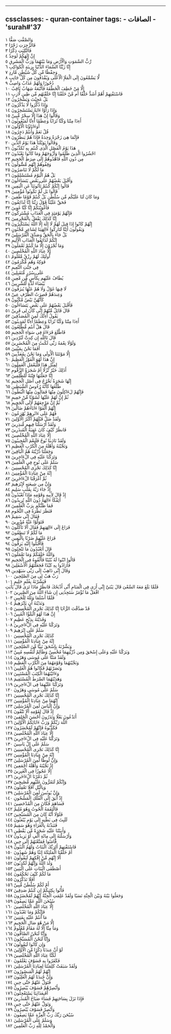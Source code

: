 
---
cssclasses:
    - quran-container
tags:
    - الصافات
    - 'surah#'37
---

وَالصَّفَّتِ صَفًّا  ١<br>
فَالزَّجِرَتِ زَجْرًا  ٢<br>
فَالتَّلِيَتِ ذِكْرًا  ٣<br>
إِنَّ إِلَهَكُمْ لَوَحِدٌ  ٤<br>
رَّبُّ السَّمَوَتِ وَالْأَرْضِ وَمَا بَيْنَهُمَا وَرَبُّ الْمَشَرِقِ  ٥<br>
إِنَّا زَيَّنَّا السَّمَاءَ الدُّنْيَا بِزِينَةٍ الْكَوَاكِبِ  ٦<br>
وَحِفْظًا مِّن كُلِّ شَيْطَنٍ مَّارِدٍ  ٧<br>
لَّا يَسَّمَّعُونَ إِلَى الْمَلَإِ الْأَعْلَى وَيُقْذَفُونَ مِن كُلِّ جَانِبٍ  ٨<br>
دُحُورًا وَلَهُمْ عَذَابٌ وَاصِبٌ  ٩<br>
إِلَّا مَنْ خَطِفَ الْخَطْفَةَ فَأَتْبَعَهُ شِهَابٌ ثَاقِبٌ  ١۰<br>
فَاسْتَفْتِهِمْ أَهُمْ أَشَدُّ خَلْقًا أَم مَّنْ خَلَقْنَا إِنَّا خَلَقْنَهُم مِّن طِينٍ لَّازِبٍ  ١١<br>
بَلْ عَجِبْتَ وَيَسْخَرُونَ  ١٢<br>
وَإِذَا ذُكِّرُوا لَا يَذْكُرُونَ  ١٣<br>
وَإِذَا رَأَوْا ءَايَةً يَسْتَسْخِرُونَ  ١٤<br>
وَقَالُوا إِنْ هَذَا إِلَّا سِحْرٌ مُّبِينٌ  ١٥<br>
أَءِذَا مِتْنَا وَكُنَّا تُرَابًا وَعِظَمًا أَءِنَّا لَمَبْعُوثُونَ  ١٦<br>
أَوَءَابَاؤُنَا الْأَوَّلُونَ  ١٧<br>
قُلْ نَعَمْ وَأَنتُمْ دَخِرُونَ  ١٨<br>
فَإِنَّمَا هِىَ زَجْرَةٌ وَحِدَةٌ فَإِذَا هُمْ يَنظُرُونَ  ١٩<br>
وَقَالُوا يَوَيْلَنَا هَذَا يَوْمُ الدِّينِ  ٢۰<br>
هَذَا يَوْمُ الْفَصْلِ الَّذِى كُنتُم بِهِ تُكَذِّبُونَ  ٢١<br>
احْشُرُوا الَّذِينَ ظَلَمُوا وَأَزْوَجَهُمْ وَمَا كَانُوا يَعْبُدُونَ  ٢٢<br>
مِن دُونِ اللَّهِ فَاهْدُوهُمْ إِلَى صِرَطِ الْجَحِيمِ  ٢٣<br>
وَقِفُوهُمْ إِنَّهُم مَّسُْٔولُونَ  ٢٤<br>
مَا لَكُمْ لَا تَنَاصَرُونَ  ٢٥<br>
بَلْ هُمُ الْيَوْمَ مُسْتَسْلِمُونَ  ٢٦<br>
وَأَقْبَلَ بَعْضُهُمْ عَلَى بَعْضٍ يَتَسَاءَلُونَ  ٢٧<br>
قَالُوا إِنَّكُمْ كُنتُمْ تَأْتُونَنَا عَنِ الْيَمِينِ  ٢٨<br>
قَالُوا بَل لَّمْ تَكُونُوا مُؤْمِنِينَ  ٢٩<br>
وَمَا كَانَ لَنَا عَلَيْكُم مِّن سُلْطَنٍ بَلْ كُنتُمْ قَوْمًا طَغِينَ  ٣۰<br>
فَحَقَّ عَلَيْنَا قَوْلُ رَبِّنَا إِنَّا لَذَائِقُونَ  ٣١<br>
فَأَغْوَيْنَكُمْ إِنَّا كُنَّا غَوِينَ  ٣٢<br>
فَإِنَّهُمْ يَوْمَئِذٍ فِى الْعَذَابِ مُشْتَرِكُونَ  ٣٣<br>
إِنَّا كَذَلِكَ نَفْعَلُ بِالْمُجْرِمِينَ  ٣٤<br>
إِنَّهُمْ كَانُوا إِذَا قِيلَ لَهُمْ لَا إِلَهَ إِلَّا اللَّهُ يَسْتَكْبِرُونَ  ٣٥<br>
وَيَقُولُونَ أَئِنَّا لَتَارِكُوا ءَالِهَتِنَا لِشَاعِرٍ مَّجْنُونٍ  ٣٦<br>
بَلْ جَاءَ بِالْحَقِّ وَصَدَّقَ الْمُرْسَلِينَ  ٣٧<br>
إِنَّكُمْ لَذَائِقُوا الْعَذَابِ الْأَلِيمِ  ٣٨<br>
وَمَا تُجْزَوْنَ إِلَّا مَا كُنتُمْ تَعْمَلُونَ  ٣٩<br>
إِلَّا عِبَادَ اللَّهِ الْمُخْلَصِينَ  ٤۰<br>
أُولَئِكَ لَهُمْ رِزْقٌ مَّعْلُومٌ  ٤١<br>
فَوَكِهُ وَهُم مُّكْرَمُونَ  ٤٢<br>
فِى جَنَّتِ النَّعِيمِ  ٤٣<br>
عَلَى سُرُرٍ مُّتَقَبِلِينَ  ٤٤<br>
يُطَافُ عَلَيْهِم بِكَأْسٍ مِّن مَّعِينٍ  ٤٥<br>
بَيْضَاءَ لَذَّةٍ لِّلشَّرِبِينَ  ٤٦<br>
لَا فِيهَا غَوْلٌ وَلَا هُمْ عَنْهَا يُنزَفُونَ  ٤٧<br>
وَعِندَهُمْ قَصِرَتُ الطَّرْفِ عِينٌ  ٤٨<br>
كَأَنَّهُنَّ بَيْضٌ مَّكْنُونٌ  ٤٩<br>
فَأَقْبَلَ بَعْضُهُمْ عَلَى بَعْضٍ يَتَسَاءَلُونَ  ٥۰<br>
قَالَ قَائِلٌ مِّنْهُمْ إِنِّى كَانَ لِى قَرِينٌ  ٥١<br>
يَقُولُ أَءِنَّكَ لَمِنَ الْمُصَدِّقِينَ  ٥٢<br>
أَءِذَا مِتْنَا وَكُنَّا تُرَابًا وَعِظَمًا أَءِنَّا لَمَدِينُونَ  ٥٣<br>
قَالَ هَلْ أَنتُم مُّطَّلِعُونَ  ٥٤<br>
فَاطَّلَعَ فَرَءَاهُ فِى سَوَاءِ الْجَحِيمِ  ٥٥<br>
قَالَ تَاللَّهِ إِن كِدتَّ لَتُرْدِينِ  ٥٦<br>
وَلَوْلَا نِعْمَةُ رَبِّى لَكُنتُ مِنَ الْمُحْضَرِينَ  ٥٧<br>
أَفَمَا نَحْنُ بِمَيِّتِينَ  ٥٨<br>
إِلَّا مَوْتَتَنَا الْأُولَى وَمَا نَحْنُ بِمُعَذَّبِينَ  ٥٩<br>
إِنَّ هَذَا لَهُوَ الْفَوْزُ الْعَظِيمُ  ٦۰<br>
لِمِثْلِ هَذَا فَلْيَعْمَلِ الْعَمِلُونَ  ٦١<br>
أَذَلِكَ خَيْرٌ نُّزُلًا أَمْ شَجَرَةُ الزَّقُّومِ  ٦٢<br>
إِنَّا جَعَلْنَهَا فِتْنَةً لِّلظَّلِمِينَ  ٦٣<br>
إِنَّهَا شَجَرَةٌ تَخْرُجُ فِى أَصْلِ الْجَحِيمِ  ٦٤<br>
طَلْعُهَا كَأَنَّهُ رُءُوسُ الشَّيَطِينِ  ٦٥<br>
فَإِنَّهُمْ لَءَاكِلُونَ مِنْهَا فَمَالُِٔونَ مِنْهَا الْبُطُونَ  ٦٦<br>
ثُمَّ إِنَّ لَهُمْ عَلَيْهَا لَشَوْبًا مِّنْ حَمِيمٍ  ٦٧<br>
ثُمَّ إِنَّ مَرْجِعَهُمْ لَإِلَى الْجَحِيمِ  ٦٨<br>
إِنَّهُمْ أَلْفَوْا ءَابَاءَهُمْ ضَالِّينَ  ٦٩<br>
فَهُمْ عَلَى ءَاثَرِهِمْ يُهْرَعُونَ  ٧۰<br>
وَلَقَدْ ضَلَّ قَبْلَهُمْ أَكْثَرُ الْأَوَّلِينَ  ٧١<br>
وَلَقَدْ أَرْسَلْنَا فِيهِم مُّنذِرِينَ  ٧٢<br>
فَانظُرْ كَيْفَ كَانَ عَقِبَةُ الْمُنذَرِينَ  ٧٣<br>
إِلَّا عِبَادَ اللَّهِ الْمُخْلَصِينَ  ٧٤<br>
وَلَقَدْ نَادَىنَا نُوحٌ فَلَنِعْمَ الْمُجِيبُونَ  ٧٥<br>
وَنَجَّيْنَهُ وَأَهْلَهُ مِنَ الْكَرْبِ الْعَظِيمِ  ٧٦<br>
وَجَعَلْنَا ذُرِّيَّتَهُ هُمُ الْبَاقِينَ  ٧٧<br>
وَتَرَكْنَا عَلَيْهِ فِى الْءَاخِرِينَ  ٧٨<br>
سَلَمٌ عَلَى نُوحٍ فِى الْعَلَمِينَ  ٧٩<br>
إِنَّا كَذَلِكَ نَجْزِى الْمُحْسِنِينَ  ٨۰<br>
إِنَّهُ مِنْ عِبَادِنَا الْمُؤْمِنِينَ  ٨١<br>
ثُمَّ أَغْرَقْنَا الْءَاخَرِينَ  ٨٢<br>
وَإِنَّ مِن شِيعَتِهِ لَإِبْرَهِيمَ  ٨٣<br>
إِذْ جَاءَ رَبَّهُ بِقَلْبٍ سَلِيمٍ  ٨٤<br>
إِذْ قَالَ لِأَبِيهِ وَقَوْمِهِ مَاذَا تَعْبُدُونَ  ٨٥<br>
أَئِفْكًا ءَالِهَةً دُونَ اللَّهِ تُرِيدُونَ  ٨٦<br>
فَمَا ظَنُّكُم بِرَبِّ الْعَلَمِينَ  ٨٧<br>
فَنَظَرَ نَظْرَةً فِى النُّجُومِ  ٨٨<br>
فَقَالَ إِنِّى سَقِيمٌ  ٨٩<br>
فَتَوَلَّوْا عَنْهُ مُدْبِرِينَ  ٩۰<br>
فَرَاغَ إِلَى ءَالِهَتِهِمْ فَقَالَ أَلَا تَأْكُلُونَ  ٩١<br>
مَا لَكُمْ لَا تَنطِقُونَ  ٩٢<br>
فَرَاغَ عَلَيْهِمْ ضَرْبًا بِالْيَمِينِ  ٩٣<br>
فَأَقْبَلُوا إِلَيْهِ يَزِفُّونَ  ٩٤<br>
قَالَ أَتَعْبُدُونَ مَا تَنْحِتُونَ  ٩٥<br>
وَاللَّهُ خَلَقَكُمْ وَمَا تَعْمَلُونَ  ٩٦<br>
قَالُوا ابْنُوا لَهُ بُنْيَنًا فَأَلْقُوهُ فِى الْجَحِيمِ  ٩٧<br>
فَأَرَادُوا بِهِ كَيْدًا فَجَعَلْنَهُمُ الْأَسْفَلِينَ  ٩٨<br>
وَقَالَ إِنِّى ذَاهِبٌ إِلَى رَبِّى سَيَهْدِينِ  ٩٩<br>
رَبِّ هَبْ لِى مِنَ الصَّلِحِينَ  ١۰۰<br>
فَبَشَّرْنَهُ بِغُلَمٍ حَلِيمٍ  ١۰١<br>
فَلَمَّا بَلَغَ مَعَهُ السَّعْىَ قَالَ يَبُنَىَّ إِنِّى أَرَى فِى الْمَنَامِ أَنِّى أَذْبَحُكَ فَانظُرْ مَاذَا تَرَى قَالَ يَأَبَتِ افْعَلْ مَا تُؤْمَرُ سَتَجِدُنِى إِن شَاءَ اللَّهُ مِنَ الصَّبِرِينَ  ١۰٢<br>
فَلَمَّا أَسْلَمَا وَتَلَّهُ لِلْجَبِينِ  ١۰٣<br>
وَنَدَيْنَهُ أَن يَإِبْرَهِيمُ  ١۰٤<br>
قَدْ صَدَّقْتَ الرُّءْيَا إِنَّا كَذَلِكَ نَجْزِى الْمُحْسِنِينَ  ١۰٥<br>
إِنَّ هَذَا لَهُوَ الْبَلَؤُا الْمُبِينُ  ١۰٦<br>
وَفَدَيْنَهُ بِذِبْحٍ عَظِيمٍ  ١۰٧<br>
وَتَرَكْنَا عَلَيْهِ فِى الْءَاخِرِينَ  ١۰٨<br>
سَلَمٌ عَلَى إِبْرَهِيمَ  ١۰٩<br>
كَذَلِكَ نَجْزِى الْمُحْسِنِينَ  ١١۰<br>
إِنَّهُ مِنْ عِبَادِنَا الْمُؤْمِنِينَ  ١١١<br>
وَبَشَّرْنَهُ بِإِسْحَقَ نَبِيًّا مِّنَ الصَّلِحِينَ  ١١٢<br>
وَبَرَكْنَا عَلَيْهِ وَعَلَى إِسْحَقَ وَمِن ذُرِّيَّتِهِمَا مُحْسِنٌ وَظَالِمٌ لِّنَفْسِهِ مُبِينٌ  ١١٣<br>
وَلَقَدْ مَنَنَّا عَلَى مُوسَى وَهَرُونَ  ١١٤<br>
وَنَجَّيْنَهُمَا وَقَوْمَهُمَا مِنَ الْكَرْبِ الْعَظِيمِ  ١١٥<br>
وَنَصَرْنَهُمْ فَكَانُوا هُمُ الْغَلِبِينَ  ١١٦<br>
وَءَاتَيْنَهُمَا الْكِتَبَ الْمُسْتَبِينَ  ١١٧<br>
وَهَدَيْنَهُمَا الصِّرَطَ الْمُسْتَقِيمَ  ١١٨<br>
وَتَرَكْنَا عَلَيْهِمَا فِى الْءَاخِرِينَ  ١١٩<br>
سَلَمٌ عَلَى مُوسَى وَهَرُونَ  ١٢۰<br>
إِنَّا كَذَلِكَ نَجْزِى الْمُحْسِنِينَ  ١٢١<br>
إِنَّهُمَا مِنْ عِبَادِنَا الْمُؤْمِنِينَ  ١٢٢<br>
وَإِنَّ إِلْيَاسَ لَمِنَ الْمُرْسَلِينَ  ١٢٣<br>
إِذْ قَالَ لِقَوْمِهِ أَلَا تَتَّقُونَ  ١٢٤<br>
أَتَدْعُونَ بَعْلًا وَتَذَرُونَ أَحْسَنَ الْخَلِقِينَ  ١٢٥<br>
اللَّهَ رَبَّكُمْ وَرَبَّ ءَابَائِكُمُ الْأَوَّلِينَ  ١٢٦<br>
فَكَذَّبُوهُ فَإِنَّهُمْ لَمُحْضَرُونَ  ١٢٧<br>
إِلَّا عِبَادَ اللَّهِ الْمُخْلَصِينَ  ١٢٨<br>
وَتَرَكْنَا عَلَيْهِ فِى الْءَاخِرِينَ  ١٢٩<br>
سَلَمٌ عَلَى إِلْ يَاسِينَ  ١٣۰<br>
إِنَّا كَذَلِكَ نَجْزِى الْمُحْسِنِينَ  ١٣١<br>
إِنَّهُ مِنْ عِبَادِنَا الْمُؤْمِنِينَ  ١٣٢<br>
وَإِنَّ لُوطًا لَّمِنَ الْمُرْسَلِينَ  ١٣٣<br>
إِذْ نَجَّيْنَهُ وَأَهْلَهُ أَجْمَعِينَ  ١٣٤<br>
إِلَّا عَجُوزًا فِى الْغَبِرِينَ  ١٣٥<br>
ثُمَّ دَمَّرْنَا الْءَاخَرِينَ  ١٣٦<br>
وَإِنَّكُمْ لَتَمُرُّونَ عَلَيْهِم مُّصْبِحِينَ  ١٣٧<br>
وَبِالَّيْلِ أَفَلَا تَعْقِلُونَ  ١٣٨<br>
وَإِنَّ يُونُسَ لَمِنَ الْمُرْسَلِينَ  ١٣٩<br>
إِذْ أَبَقَ إِلَى الْفُلْكِ الْمَشْحُونِ  ١٤۰<br>
فَسَاهَمَ فَكَانَ مِنَ الْمُدْحَضِينَ  ١٤١<br>
فَالْتَقَمَهُ الْحُوتُ وَهُوَ مُلِيمٌ  ١٤٢<br>
فَلَوْلَا أَنَّهُ كَانَ مِنَ الْمُسَبِّحِينَ  ١٤٣<br>
لَلَبِثَ فِى بَطْنِهِ إِلَى يَوْمِ يُبْعَثُونَ  ١٤٤<br>
فَنَبَذْنَهُ بِالْعَرَاءِ وَهُوَ سَقِيمٌ  ١٤٥<br>
وَأَنبَتْنَا عَلَيْهِ شَجَرَةً مِّن يَقْطِينٍ  ١٤٦<br>
وَأَرْسَلْنَهُ إِلَى مِائَةِ أَلْفٍ أَوْ يَزِيدُونَ  ١٤٧<br>
فََٔامَنُوا فَمَتَّعْنَهُمْ إِلَى حِينٍ  ١٤٨<br>
فَاسْتَفْتِهِمْ أَلِرَبِّكَ الْبَنَاتُ وَلَهُمُ الْبَنُونَ  ١٤٩<br>
أَمْ خَلَقْنَا الْمَلَئِكَةَ إِنَثًا وَهُمْ شَهِدُونَ  ١٥۰<br>
أَلَا إِنَّهُم مِّنْ إِفْكِهِمْ لَيَقُولُونَ  ١٥١<br>
وَلَدَ اللَّهُ وَإِنَّهُمْ لَكَذِبُونَ  ١٥٢<br>
أَصْطَفَى الْبَنَاتِ عَلَى الْبَنِينَ  ١٥٣<br>
مَا لَكُمْ كَيْفَ تَحْكُمُونَ  ١٥٤<br>
أَفَلَا تَذَكَّرُونَ  ١٥٥<br>
أَمْ لَكُمْ سُلْطَنٌ مُّبِينٌ  ١٥٦<br>
فَأْتُوا بِكِتَبِكُمْ إِن كُنتُمْ صَدِقِينَ  ١٥٧<br>
وَجَعَلُوا بَيْنَهُ وَبَيْنَ الْجِنَّةِ نَسَبًا وَلَقَدْ عَلِمَتِ الْجِنَّةُ إِنَّهُمْ لَمُحْضَرُونَ  ١٥٨<br>
سُبْحَنَ اللَّهِ عَمَّا يَصِفُونَ  ١٥٩<br>
إِلَّا عِبَادَ اللَّهِ الْمُخْلَصِينَ  ١٦۰<br>
فَإِنَّكُمْ وَمَا تَعْبُدُونَ  ١٦١<br>
مَا أَنتُمْ عَلَيْهِ بِفَتِنِينَ  ١٦٢<br>
إِلَّا مَنْ هُوَ صَالِ الْجَحِيمِ  ١٦٣<br>
وَمَا مِنَّا إِلَّا لَهُ مَقَامٌ مَّعْلُومٌ  ١٦٤<br>
وَإِنَّا لَنَحْنُ الصَّافُّونَ  ١٦٥<br>
وَإِنَّا لَنَحْنُ الْمُسَبِّحُونَ  ١٦٦<br>
وَإِن كَانُوا لَيَقُولُونَ  ١٦٧<br>
لَوْ أَنَّ عِندَنَا ذِكْرًا مِّنَ الْأَوَّلِينَ  ١٦٨<br>
لَكُنَّا عِبَادَ اللَّهِ الْمُخْلَصِينَ  ١٦٩<br>
فَكَفَرُوا بِهِ فَسَوْفَ يَعْلَمُونَ  ١٧۰<br>
وَلَقَدْ سَبَقَتْ كَلِمَتُنَا لِعِبَادِنَا الْمُرْسَلِينَ  ١٧١<br>
إِنَّهُمْ لَهُمُ الْمَنصُورُونَ  ١٧٢<br>
وَإِنَّ جُندَنَا لَهُمُ الْغَلِبُونَ  ١٧٣<br>
فَتَوَلَّ عَنْهُمْ حَتَّى حِينٍ  ١٧٤<br>
وَأَبْصِرْهُمْ فَسَوْفَ يُبْصِرُونَ  ١٧٥<br>
أَفَبِعَذَابِنَا يَسْتَعْجِلُونَ  ١٧٦<br>
فَإِذَا نَزَلَ بِسَاحَتِهِمْ فَسَاءَ صَبَاحُ الْمُنذَرِينَ  ١٧٧<br>
وَتَوَلَّ عَنْهُمْ حَتَّى حِينٍ  ١٧٨<br>
وَأَبْصِرْ فَسَوْفَ يُبْصِرُونَ  ١٧٩<br>
سُبْحَنَ رَبِّكَ رَبِّ الْعِزَّةِ عَمَّا يَصِفُونَ  ١٨۰<br>
وَسَلَمٌ عَلَى الْمُرْسَلِينَ  ١٨١<br>
وَالْحَمْدُ لِلَّهِ رَبِّ الْعَلَمِينَ  ١٨٢<br>
